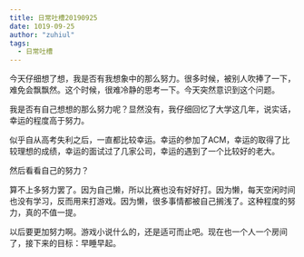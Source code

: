 ```yaml
---
title: 日常吐槽20190925
date: 1019-09-25
author: "zuhiul"
tags:
  - 日常吐槽
---
```


今天仔细想了想，我是否有我想象中的那么努力。很多时候，被别人吹捧了一下，难免会飘飘然。这个时候，很难冷静的思考一下。今天突然意识到这个问题。

我是否有自己想想的那么努力呢？显然没有，我仔细回忆了大学这几年，说实话，幸运的程度高于努力。

似乎自从高考失利之后，一直都比较幸运。幸运的参加了ACM，幸运的取得了比较理想的成绩，幸运的面试过了几家公司，幸运的遇到了一个比较好的老大。

然后看看自己的努力？

算不上多努力罢了。因为自己懒，所以比赛也没有好好打。因为懒，每天空闲时间也没有学习，反而用来打游戏。因为懒，很多事情都被自己搁浅了。这种程度的努力，真的不值一提。

以后要更加努力啊。游戏小说什么的，还是适可而止吧。现在也一个人一个房间了，接下来的目标：早睡早起。
